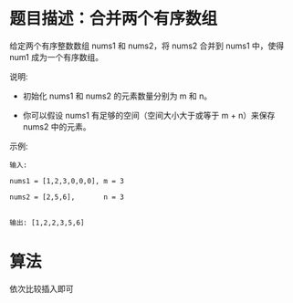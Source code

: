 # 题目描述：合并两个有序数组
给定两个有序整数数组 nums1 和 nums2，将 nums2 合并到 nums1 中，使得 num1 成为一个有序数组。

说明:

- 初始化 nums1 和 nums2 的元素数量分别为 m 和 n。

- 你可以假设 nums1 有足够的空间（空间大小大于或等于 m + n）来保存 nums2 中的元素。

示例:

    输入:

    nums1 = [1,2,3,0,0,0], m = 3

    nums2 = [2,5,6],       n = 3


    输出: [1,2,2,3,5,6]

# 算法
依次比较插入即可
